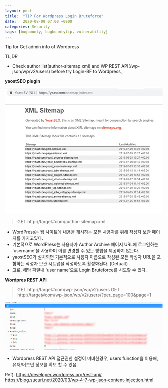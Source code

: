 ```yaml
---
layout: post
title:  "TIP For Wordpress Login Bruteforce"
date:   2020-08-09 07:00 +0900
categories: Security
tags: [bugbounty, bugbountytip, vulnerability]
---
```



Tip for Get admin info of Wordpress

TL;DR
- Check  author list(author-sitemap.xml) and WP REST API(/wp-json/wp/v2/users) before try Login-BF to Wordpress, 


**yaostSEO plugin** 


![](./assets/yoast-sitemap-index-noauthors.png "img")

>GET http://target#com/author-sitemap.xml

 - WordPress는 웹 사이트에 내용을 게시하는 모든 사용자를 위해 작성자 보관 페이지를 가지고있다.
 - 기본적으로 WordPress는 사용자가 Author Archive 페이지 URL에 로그인하는 'username'을 사용하며 이를 변경할 수 있는 방법을 제공하지 않는다.  
 - yaostSEO가 설치되면 기본적으로 사용자 이름으로 작성된 모든 작성자 URL을 포함하는 작성자 보관 시트맵을 작성하도록 활성화된다.  (Defualt)
 - 고로, 해당 파일내 'user name'으로 Login Bruteforce를 시도할 수 있다. 




**Wordpres REST API**
>GET http://target#com/wp-json/wp/v2/users
>GET http://target#com/wp-json/wp/v2/users/?per_page=100&page=1

![](./assets/wpapiuser.png)

 - Wordpress REST API 접근권한 설정이 미비한경우, users function을 이용해, 유저/어드민 정보를 확보 할 수 있음. 


Ref). 
https://developer.wordpress.org/rest-api/
https://blog.sucuri.net/2020/03/wp-4-7-wp-json-content-injection.html




